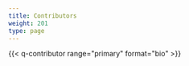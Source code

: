 ```yaml
---
title: Contributors
weight: 201
type: page
---
```


{{< q-contributor range="primary" format="bio" >}}
